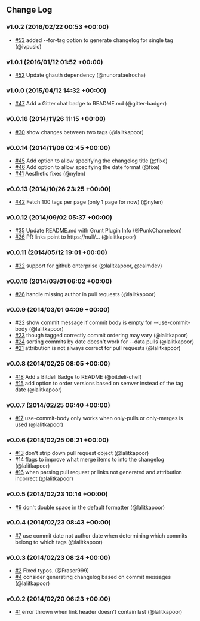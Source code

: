 ## Change Log

### v1.0.2 (2016/02/22 00:53 +00:00)
- [#53](https://github.com/lalitkapoor/github-changes/pull/53) added --for-tag option to generate changelog for single tag (@ivpusic)

### v1.0.1 (2016/01/12 01:52 +00:00)
- [#52](https://github.com/lalitkapoor/github-changes/pull/52) Update ghauth dependency (@nunorafaelrocha)

### v1.0.0 (2015/04/12 14:32 +00:00)
- [#47](https://github.com/lalitkapoor/github-changes/pull/47) Add a Gitter chat badge to README.md (@gitter-badger)

### v0.0.16 (2014/11/26 11:15 +00:00)
- [#30](https://github.com/lalitkapoor/github-changes/pull/30) show changes between two tags (@lalitkapoor)

### v0.0.14 (2014/11/06 02:45 +00:00)
- [#45](https://github.com/lalitkapoor/github-changes/pull/45) Add option to allow specifying the changelog title (@fixe)
- [#46](https://github.com/lalitkapoor/github-changes/pull/46) Add option to allow specifying the date format (@fixe)
- [#41](https://github.com/lalitkapoor/github-changes/pull/41) Aesthetic fixes (@nylen)

### v0.0.13 (2014/10/26 23:25 +00:00)
- [#42](https://github.com/lalitkapoor/github-changes/pull/42) Fetch 100 tags per page (only 1 page for now) (@nylen)

### v0.0.12 (2014/09/02 05:37 +00:00)
- [#35](https://github.com/lalitkapoor/github-changes/pull/35) Update README.md with Grunt Plugin Info (@PunkChameleon)
- [#36](https://github.com/lalitkapoor/github-changes/pull/36) PR links point to https://null/... (@lalitkapoor)

### v0.0.11 (2014/05/12 19:01 +00:00)
- [#32](https://github.com/lalitkapoor/github-changes/pull/32) support for github enterprise (@lalitkapoor, @calmdev)

### v0.0.10 (2014/03/01 06:02 +00:00)
- [#26](https://github.com/lalitkapoor/github-changes/pull/26) handle missing author in pull requests (@lalitkapoor)

### v0.0.9 (2014/03/01 04:09 +00:00)
- [#22](https://github.com/lalitkapoor/github-changes/pull/22) show commit message if commit body is empty for --use-commit-body (@lalitkapoor)
- [#23](https://github.com/lalitkapoor/github-changes/pull/23) though tagged correctly commit ordering may vary (@lalitkapoor)
- [#24](https://github.com/lalitkapoor/github-changes/pull/24) sorting commits by date doesn't work for --data pulls (@lalitkapoor)
- [#21](https://github.com/lalitkapoor/github-changes/pull/21) attribution is not always correct for pull requests (@lalitkapoor)

### v0.0.8 (2014/02/25 08:05 +00:00)
- [#18](https://github.com/lalitkapoor/github-changes/pull/18) Add a Bitdeli Badge to README (@bitdeli-chef)
- [#15](https://github.com/lalitkapoor/github-changes/pull/15) add option to order versions based on semver instead of the tag date (@lalitkapoor)

### v0.0.7 (2014/02/25 06:40 +00:00)
- [#17](https://github.com/lalitkapoor/github-changes/pull/17) use-commit-body only works when only-pulls or only-merges is used (@lalitkapoor)

### v0.0.6 (2014/02/25 06:21 +00:00)
- [#13](https://github.com/lalitkapoor/github-changes/pull/13) don't strip down pull request object (@lalitkapoor)
- [#14](https://github.com/lalitkapoor/github-changes/pull/14) flags to improve what merge items to into the changelog (@lalitkapoor)
- [#16](https://github.com/lalitkapoor/github-changes/pull/16) when parsing pull request pr links not generated and attribution incorrect (@lalitkapoor)

### v0.0.5 (2014/02/23 10:14 +00:00)
- [#9](https://github.com/lalitkapoor/github-changes/pull/9) don't double space in the default formatter (@lalitkapoor)

### v0.0.4 (2014/02/23 08:43 +00:00)
- [#7](https://github.com/lalitkapoor/github-changes/pull/7) use commit date not author date when determining which commits belong to which tags (@lalitkapoor)

### v0.0.3 (2014/02/23 08:24 +00:00)
- [#2](https://github.com/lalitkapoor/github-changes/pull/2) Fixed typos. (@Fraser999)
- [#4](https://github.com/lalitkapoor/github-changes/pull/4) consider generating changelog based on commit messages (@lalitkapoor)

### v0.0.2 (2014/02/20 06:23 +00:00)
- [#1](https://github.com/lalitkapoor/github-changes/pull/1) error thrown when link header doesn't contain last (@lalitkapoor)